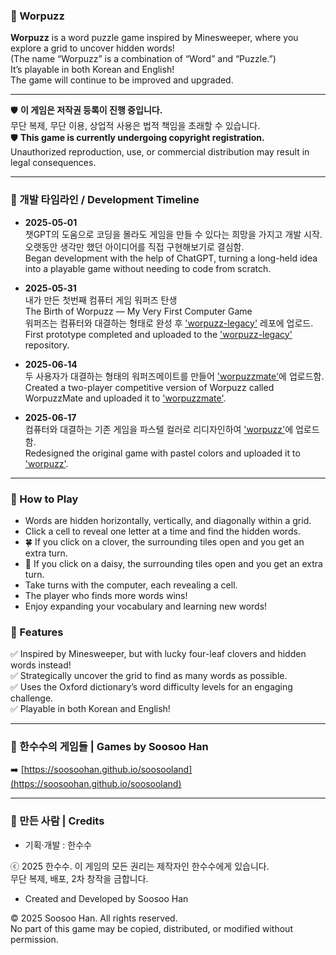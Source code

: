 ### 🧩 Worpuzz  

**Worpuzz** is a word puzzle game inspired by Minesweeper, where you explore a grid to uncover hidden words!  
(The name “Worpuzz” is a combination of “Word” and “Puzzle.”)  
It’s playable in both Korean and English!  
The game will continue to be improved and upgraded.  

---

🛡️ **이 게임은 저작권 등록이 진행 중입니다.**                                                        
무단 복제, 무단 이용, 상업적 사용은 법적 책임을 초래할 수 있습니다.                                         
🛡️ **This game is currently undergoing copyright registration.**                             
Unauthorized reproduction, use, or commercial distribution may result in legal consequences.

---

### 📅 개발 타임라인 / Development Timeline

- **2025-05-01**  
챗GPT의 도움으로 코딩을 몰라도 게임을 만들 수 있다는 희망을 가지고 개발 시작.  
오랫동안 생각만 했던 아이디어를 직접 구현해보기로 결심함.  
Began development with the help of ChatGPT, turning a long-held idea into a playable game without needing to code from scratch.

- **2025-05-31**  
내가 만든 첫번째 컴퓨터 게임 워퍼즈 탄생  
The Birth of Worpuzz — My Very First Computer Game  
워퍼즈는 컴퓨터와 대결하는 형태로 완성 후 ['worpuzz-legacy'](http://soosoohan.github.io/worpuzz-legacy) 레포에 업로드.  
First prototype completed and uploaded to the ['worpuzz-legacy'](http://soosoohan.github.io/worpuzz-legacy) repository.

- **2025-06-14**  
두 사용자가 대결하는 형태의 워퍼즈메이트를 만들어 ['worpuzzmate'](http://soosoohan.github.io/worpuzzmate)에 업로드함.  
Created a two-player competitive version of Worpuzz called WorpuzzMate and uploaded it to ['worpuzzmate'](http://soosoohan.github.io/worpuzzmate).  

- **2025-06-17**  
컴퓨터와 대결하는 기존 게임을 파스텔 컬러로 리디자인하여 ['worpuzz'](http://soosoohan.github.io/worpuzz)에 업로드함.  
Redesigned the original game with pastel colors and uploaded it to ['worpuzz'](http://soosoohan.github.io/worpuzz).

---

### 🔎 How to Play  
- Words are hidden horizontally, vertically, and diagonally within a grid.  
- Click a cell to reveal one letter at a time and find the hidden words.  
- 🍀 If you click on a clover, the surrounding tiles open and you get an extra turn.  
- 🌼 If you click on a daisy, the surrounding tiles open and you get an extra turn.  
- Take turns with the computer, each revealing a cell.  
- The player who finds more words wins!  
- Enjoy expanding your vocabulary and learning new words!

### 🎯 Features  
✅ Inspired by Minesweeper, but with lucky four-leaf clovers and hidden words instead!  
✅ Strategically uncover the grid to find as many words as possible.  
✅ Uses the Oxford dictionary’s word difficulty levels for an engaging challenge.  
✅ Playable in both Korean and English!

---

### 🧪 한수수의  게임들 |  Games by Soosoo Han

➡️ [https://soosoohan.github.io/soosooland](https://soosoohan.github.io/soosooland)

---

### 👤 만든 사람 | Credits

- 기획·개발 : 한수수  
<p>ⓒ 2025 한수수. 이 게임의 모든 권리는 제작자인 한수수에게 있습니다.<br>
 무단 복제, 배포, 2차 창작을 금합니다.</p>

- Created and Developed by Soosoo Han  
<p>© 2025 Soosoo Han. All rights reserved.<br>
    No part of this game may be copied, distributed, or modified without permission.</p>

